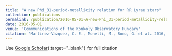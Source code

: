 ```yaml
---
title: "A new Phi_31-period-metallicity relation for RR Lyrae stars"
collection: publications
permalink: /publication/2016-05-01-A-new-Phi_31-period-metallicity-relation-for-RR-Lyrae-stars
date: 2016-05-01
venue: 'Commmunications of the Konkoly Observatory Hungary'
citation: 'Martinez-Vazquez, C. E., Monelli, M., Bono, G. et al. 2016, Communications from the Konkoly Observatory, Vol. 105, p. 53-56'
---
```

Use [Google Scholar](https://scholar.google.com/scholar?q=A+new+Phi_31+period+metallicity+relation+for+RR+Lyrae+stars){:target="_blank"} for full citation